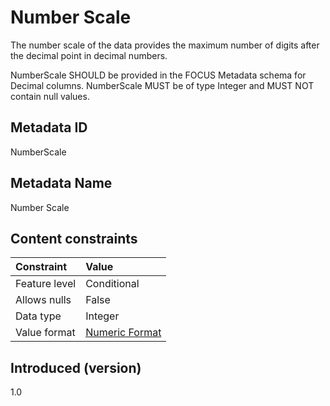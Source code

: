# Number Scale

The number scale of the data provides the maximum number of digits after the decimal point in decimal numbers.

NumberScale SHOULD be provided in the FOCUS Metadata schema for Decimal columns. NumberScale MUST be of type Integer and MUST NOT contain null values.

## Metadata ID

NumberScale

## Metadata Name

Number Scale

## Content constraints

| Constraint    | Value                            |
|:--------------|:---------------------------------|
| Feature level | Conditional                      |
| Allows nulls  | False                            |
| Data type     | Integer                          |
| Value format  | [Numeric Format](#numericformat) |

## Introduced (version)

1.0